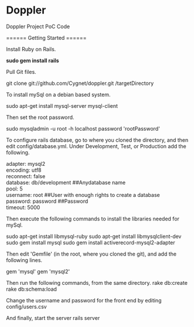 Doppler
=======

Doppler Project PoC Code

====== Getting Started ======

Install Ruby on Rails.

  <b>sudo gem install rails</b>
  
  
Pull Git files.

  git clone git://github.com/Cygnet/doppler.git /targetDirectory
  

To install mySql on a debian based system.

  sudo apt-get install mysql-server mysql-client

Then set the root password.

  sudo mysqladmin -u root -h localhost password 'rootPassword'


To configure rails database, go to where you cloned the directory, and then edit config/database.yml. Under Development, Test, or Production add the following.

  adapter: mysql2</br>
  encoding: utf8</br>
  reconnect: false</br>
  database: db/development  ##Anydatabase name</br>
  pool: 5</br>
  username: root            ##User with enough rights to create a database</br>
  password: password        ##Password</br>
  timeout: 5000</br>
  
Then execute the following commands to install the libraries needed for mySql.

  sudo apt-get install libmysql-ruby
  sudo apt-get install libmysqlclient-dev
  sudo gem install mysql
  sudo gem install activerecord-mysql2-adapter

Then edit 'Gemfile' (in the root, where you cloned the git), and add the following lines.

  gem 'mysql'
  gem 'mysql2'


Then run the following commands, from the same directory.
  rake db:create
  rake db:schema:load
  
Change the username and password for the front end by editing config/users.csv
  
And finally, start the server
  rails server